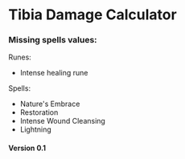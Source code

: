 # Tibia Damage Calculator

### Missing spells values:

Runes:

- Intense healing rune

Spells:

- Nature's Embrace
- Restoration
- Intense Wound Cleansing
- Lightning

#### Version 0.1
